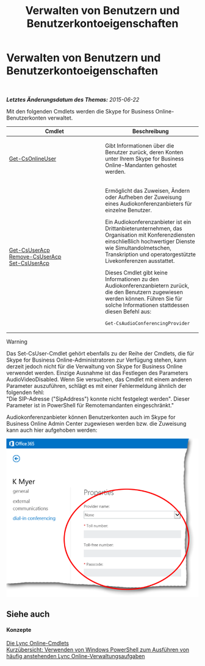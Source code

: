 ﻿---
title: Verwalten von Benutzern und Benutzerkontoeigenschaften
TOCTitle: Verwalten von Benutzern und Benutzerkontoeigenschaften
ms:assetid: 5d13ab15-0e12-4bd0-a970-f130de980404
ms:mtpsurl: https://technet.microsoft.com/de-de/library/Dn362790(v=OCS.15)
ms:contentKeyID: 56269278
ms.date: 06/01/2017
mtps_version: v=OCS.15
ms.translationtype: HT
---

# Verwalten von Benutzern und Benutzerkontoeigenschaften

 

_**Letztes Änderungsdatum des Themas:** 2015-06-22_

Mit den folgenden Cmdlets werden die Skype for Business Online-Benutzerkonten verwaltet.


<table>
<colgroup>
<col style="width: 50%" />
<col style="width: 50%" />
</colgroup>
<thead>
<tr class="header">
<th>Cmdlet</th>
<th>Beschreibung</th>
</tr>
</thead>
<tbody>
<tr class="odd">
<td><p><a href="get-csonlineuser.md">Get-CsOnlineUser</a></p></td>
<td><p>Gibt Informationen über die Benutzer zurück, deren Konten unter Ihrem Skype for Business Online-Mandanten gehostet werden.</p></td>
</tr>
<tr class="even">
<td><p><a href="get-csuseracp.md">Get-CsUserAcp</a><br />
<a href="remove-csuseracp.md">Remove-CsUserAcp</a><br />
<a href="set-csuseracp.md">Set-CsUserAcp</a></p></td>
<td><p>Ermöglicht das Zuweisen, Ändern oder Aufheben der Zuweisung eines Audiokonferenzanbieters für einzelne Benutzer.</p>
<p>Ein Audiokonferenzanbieter ist ein Drittanbieterunternehmen, das Organisation mit Konferenzdiensten einschließlich hochwertiger Dienste wie Simultandolmetschen, Transkription und operatorgestützte Livekonferenzen ausstattet.</p>
<p>Dieses Cmdlet gibt keine Informationen zu den Audiokonferenzanbietern zurück, die den Benutzern zugewiesen werden können. Führen Sie für solche Informationen stattdessen diesen Befehl aus:</p>
<pre><code>Get-CsAudioConferencingProvider</code></pre></td>
</tr>
</tbody>
</table>



> [!WARNING]
> Das Set-CsUser-Cmdlet gehört ebenfalls zu der Reihe der Cmdlets, die für Skype for Business Online-Administratoren zur Verfügung stehen, kann derzeit jedoch nicht für die Verwaltung von Skype for Business Online verwendet werden. Einzige Ausnahme ist das Festlegen des Parameters AudioVideoDisabled. Wenn Sie versuchen, das Cmdlet mit einem anderen Parameter auszuführen, schlägt es mit einer Fehlermeldung ähnlich der folgenden fehl:<BR>"Die SIP-Adresse ("SipAddress") konnte nicht festgelegt werden". Dieser Parameter ist in PowerShell für Remotemandanten eingeschränkt."



Audiokonferenzanbieter können Benutzerkonten auch im Skype for Business Online Admin Center zugewiesen werden bzw. die Zuweisung kann auch hier aufgehoben werden:

![Lync Admin Center: Eigenschaften von Einwahlkonferenzen](images/Dn362790.0c61f0c2-8aef-4020-a0a8-02580d43092a(OCS.15).png "Lync Admin Center: Eigenschaften von Einwahlkonferenzen")

## Siehe auch

#### Konzepte

[Die Lync Online-Cmdlets](the-skype-for-business-online-cmdlets.md)  
[Kurzübersicht: Verwenden von Windows PowerShell zum Ausführen von häufig anstehenden Lync Online-Verwaltungsaufgaben](quick-reference-using-windows-powershell-to-do-common-skype-for-business-online-management-tasks.md)


